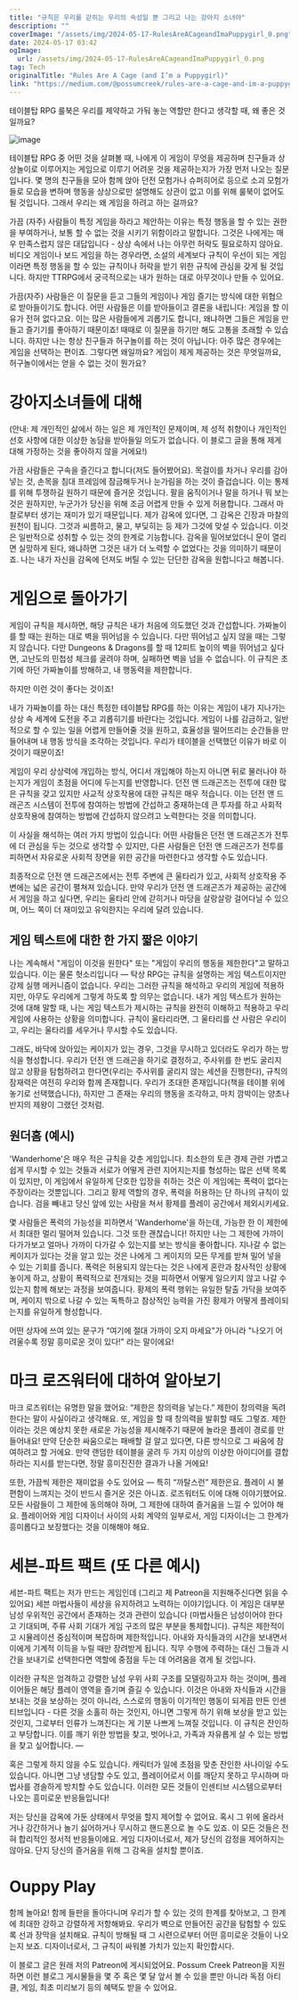 ```yaml
---
title: "규칙은 우리를 갇히는 우리의 속성일 뿐 그리고 나는 강아지 소녀야"
description: ""
coverImage: "/assets/img/2024-05-17-RulesAreACageandImaPuppygirl_0.png"
date: 2024-05-17 03:42
ogImage: 
  url: /assets/img/2024-05-17-RulesAreACageandImaPuppygirl_0.png
tag: Tech
originalTitle: "Rules Are A Cage (and I’m a Puppygirl)"
link: "https://medium.com/@possumcreek/rules-are-a-cage-and-im-a-puppygirl-69e8d569b2b6"
---
```



테이블탑 RPG 룰북은 우리를 제약하고 가둬 놓는 역할만 한다고 생각할 때, 왜 좋은 것일까요?

![image](/assets/img/2024-05-17-RulesAreACageandImaPuppygirl_0.png)

테이블탑 RPG 중 어떤 것을 살펴볼 때, 나에게 이 게임이 무엇을 제공하며 친구들과 상상놀이로 이루어지는 게임으로 이루기 어려운 것을 제공하는지가 가장 먼저 나오는 질문입니다. 몇 명의 친구들을 모아 함께 앉아 던전 모험가나 슈퍼히어로 등으로 소괴 모험가들로 모습을 변하며 행동을 상상으로만 설명해도 상관이 없고 이를 위해 룰북이 없어도 될 것입니다. 그래서 우리는 왜 게임을 하려고 하는 걸까요?

가끔 (자주) 사람들이 특정 게임을 하라고 제안하는 이유는 특정 행동을 할 수 있는 권한을 부여하거나, 보통 할 수 없는 것을 시키기 위함이라고 말합니다. 그것은 나에게는 매우 만족스럽지 않은 대답입니다 - 상상 속에서 나는 아무런 허락도 필요로하지 않아요. 비디오 게임이나 보드 게임을 하는 경우라면, 소설의 세계보다 규칙이 우선이 되는 게임이라면 특정 행동을 할 수 있는 규칙이나 허락을 받기 위한 규칙에 관심을 갖게 될 것입니다. 하지만 TTRPG에서 궁극적으로는 내가 원하는 대로 아무것이나 만들 수 있어요.

<div class="content-ad"></div>

가끔(자주) 사람들은 이 질문을 듣고 그들의 게임이나 게임 즐기는 방식에 대한 위협으로 받아들이기도 합니다. 어떤 사람들은 이를 받아들이고 결론을 내립니다: 게임을 할 이유가 전혀 없다고요. 이는 많은 사람들에게 괴롭기도 합니다, 왜냐하면 그들은 게임을 만들고 즐기기를 좋아하기 때문이죠! 때때로 이 질문을 하기만 해도 고통을 초래할 수 있습니다. 하지만 나는 항상 친구들과 허구놀이를 하는 것이 아닙니다: 아주 많은 경우에는 게임을 선택하는 편이죠. 그렇다면 왜일까요? 게임이 제게 제공하는 것은 무엇일까요, 허구놀이에서는 얻을 수 없는 것이 뭔가요?

# 강아지소녀들에 대해

(안내: 제 개인적인 삶에서 하는 일은 제 개인적인 문제이며, 제 성적 취향이나 개인적인 선호 사항에 대한 이상한 농담을 받아들일 의도가 없습니다. 이 블로그 글을 통해 제게 대해 가정하는 것을 좋아하지 않을 거에요!)

가끔 사람들은 구속을 즐긴다고 합니다(저도 들어봤어요). 목걸이를 차거나 우리를 감아넣는 것, 손목을 침대 프레임에 잠금해두거나 눈가림을 하는 것이 즐겁습니다. 이는 통제를 위해 투쟁하길 원하기 때문에 즐거운 것입니다. 팔을 움직이거나 말을 하거나 뭐 보는 것은 원하지만, 누군가가 당신을 위해 조금 어렵게 만들 수 있게 허용합니다. 그래서 마찰로부터 생기는 재미가 있기 때문입니다. 제가 감옥에 있다면, 그 감옥은 긴장과 마찰의 원천이 됩니다. 그것과 씨름하고, 물고, 부딪히는 등 제가 그것에 맞설 수 있습니다. 이것은 일반적으로 성취할 수 있는 것의 한계로 기능합니다. 감옥을 밀어보았더니 문이 열리면 실망하게 된다, 왜냐하면 그것은 내가 더 노력할 수 없었다는 것을 의미하기 때문이죠. 나는 내가 자신을 감옥에 던져도 버틸 수 있는 단단한 감옥을 원합니다고 해봅니다.

<div class="content-ad"></div>

# 게임으로 돌아가기

게임이 규칙을 제시하면, 해당 규칙은 내가 처음에 의도했던 것과 간섭합니다. 가짜놀이를 할 때는 원하는 대로 벽을 뛰어넘을 수 있습니다. 다만 뛰어넘고 싶지 않을 때는 그렇지 않습니다. 다만 Dungeons & Dragons를 할 때 12피트 높이의 벽을 뛰어넘고 싶다면, 고난도의 민첩성 체크를 굴려야 하며, 실패하면 벽을 넘을 수 없습니다. 이 규칙은 초기에 하던 가짜놀이를 방해하고, 내 행동력을 제한합니다.

하지만 이런 것이 좋다는 것이죠!

내가 가짜놀이를 하는 대신 특정한 테이블탑 RPG를 하는 이유는 게임이 내가 지나가는 상상 속 세계에 도전을 주고 괴롭히기를 바란다는 것입니다. 게임이 나를 감금하고, 일반적으로 할 수 있는 일을 어렵게 만들어줄 것을 원하고, 효율성을 떨어뜨리는 순간들을 만들어내며 내 행동 방식을 조각하는 것입니다. 우리가 테이블을 선택했던 이유가 바로 이것이기 때문이죠!

<div class="content-ad"></div>

게임이 우리 상상력에 개입하는 방식, 어디서 개입해야 하는지 아니면 뒤로 물러나야 하는지가 게임이 초점을 어디에 두는지를 반영합니다. 던전 앤 드래곤즈는 전투에 대한 많은 규칙을 갖고 있지만 사교적 상호작용에 대한 규칙은 매우 적습니다. 이는 던전 앤 드래곤즈 시스템이 전투에 참여하는 방법에 간섭하고 중재하는데 큰 투자를 하고 사회적 상호작용에 참여하는 방법에 간섭하지 않으려고 노력한다는 것을 의미합니다. 

이 사실을 해석하는 여러 가지 방법이 있습니다: 어떤 사람들은 던전 앤 드래곤즈가 전투에 더 관심을 두는 것으로 생각할 수 있지만, 다른 사람들은 던전 앤 드래곤즈가 전투를 피하면서 자유로운 사회적 장면을 위한 공간을 마련한다고 생각할 수도 있습니다.

최종적으로 던전 앤 드래곤즈에서는 전투 주변에 큰 울타리가 있고, 사회적 상호작용 주변에는 넓은 공간이 펼쳐져 있습니다. 만약 우리가 던전 앤 드래곤즈가 제공하는 공간에서 게임을 하고 싶다면, 우리는 울타리 안에 갇히거나 마당을 살랑살랑 걸어다닐 수 있으며, 어느 쪽이 더 재미있고 유익한지는 우리에 달려 있습니다.

## 게임 텍스트에 대한 한 가지 짧은 이야기

나는 계속해서 "게임이 이것을 원한다" 또는 "게임이 우리의 행동을 제한한다"고 말하고 있습니다. 이는 물론 헛소리입니다 — 탁상 RPG는 규칙을 설명하는 게임 텍스트이지만 강제 실행 메커니즘이 없습니다. 우리는 그러한 규칙을 해석하고 우리의 게임에 적용하지만, 아무도 우리에게 그렇게 하도록 할 의무는 없습니다. 내가 게임 텍스트가 원하는 것에 대해 말할 때, 나는 게임 텍스트가 제시하는 규칙을 완전히 이해하고 적용하고 우리 게임에 사용하는 상황을 의미합니다. 규칙이 울타리라면, 그 울타리를 산 사람은 우리이고, 우리는 울타리를 세우거나 무시할 수도 있습니다.

<div class="content-ad"></div>

그래도, 바닥에 앉아있는 케이지가 있는 경우, 그것을 무시하고 있더라도 우리가 하는 방식을 형성합니다. 우리가 던전 앤 드래곤을 하기로 결정하고, 주사위를 한 번도 굴리지 않고 상황을 탐험하려고 한다면(우리는 주사위를 굴리지 않는 세션을 진행한다), 규칙의 잠재력은 여전히 우리와 함께 존재합니다. 우리가 초대한 존재입니다(책을 테이블 위에 놓기로 선택했습니다), 하지만 그 존재는 우리의 행동을 조각하고, 마치 깜박이는 양초나 반지의 제왕이 그랬던 것처럼.

## 원더홈 (예시)

'Wanderhome'은 매우 적은 규칙을 갖춘 게임입니다. 최소한의 토큰 경제 관련 가볍고 쉽게 무시할 수 있는 것들과 서로가 어떻게 관련 지어지는지를 형성하는 많은 선택 목록이 있지만, 이 게임에서 유일하게 단호한 입장을 취하는 것은 이 게임에는 폭력이 없다는 주장이라는 것뿐입니다. 그리고 황제 역할의 경우, 폭력을 허용하는 단 하나의 규칙이 있습니다. 검을 빼내고 당신 앞에 있는 사람을 쳐서 황제를 플레이 공간에서 제외시키세요.

몇 사람들은 폭력의 가능성을 피하면서 'Wanderhome'을 하는데, 가능한 한 이 제한에서 최대한 멀리 떨어져 있습니다. 그것 또한 괜찮습니다! 하지만 나는 그 제한에 가까이 다가가보고 얼마나 가까이 다가갈 수 있는지를 보는 방식을 좋아합니다. 지나갈 수 없는 케이지가 있다는 것을 알고 있는 것은 나에게 그 케이지의 모든 무게를 받쳐 밀어 넣을 수 있는 기회를 줍니다. 폭력은 허용되지 않는다는 것은 나에게 혼란과 참사적인 상황에 놓이게 하고, 상황이 폭력적으로 전개되는 것을 피하면서 어떻게 일으키지 않고 나갈 수 있는지 함께 해보는 과정을 보여줍니다. 황제의 폭력 행위는 유일한 탈출 가닥을 보여주며, 케이지 밖으로 나갈 수 있는 독특하고 참상적인 능력을 가진 황제가 어떻게 플레이되는지를 유일하게 형성합니다.

<div class="content-ad"></div>

어떤 상자에 쓰여 있는 문구가 “여기에 절대 가까이 오지 마세요"가 아니라 "나오기 어려울수록 정말 흥미로운 것이 있다!" 라는 말이에요!

# 마크 로즈워터에 대하여 알아보기

마크 로즈워터는 유명한 말을 했어요: “제한은 창의력을 낳는다.” 제한이 창의력을 독려한다는 말이 사실이라고 생각해요. 또, 게임을 할 때 창의력을 발휘할 때도 그렇죠. 제한이라는 것은 예상치 못한 새로운 가능성을 제시해주기 때문에 놀라운 플레이 경로를 만들어내요! 만약 단순한 싸움으로는 패배할 걸 알고 있다면, 다른 방식으로 그 싸움에 참여하려고 할 거에요. 만약 랜덤한 테이블을 굴려 두 가지 이상의 이상한 아이디어를 결합하라는 지시를 받는다면, 정말 흥미진진한 결과가 나올 거에요!

또한, 가끔씩 제한은 재미없을 수도 있어요 — 특히 “까탈스런” 제한은요. 플레이 시 불편함이 느껴지는 것이 반드시 즐거운 것은 아니죠. 로즈워터도 이에 대해 이야기했어요. 모든 사람들이 그 제한에 동의해야 하며, 그 제한에 대하여 즐거움을 느낄 수 있어야 해요. 플레이어와 게임 디자이너 사이의 사회 계약의 일부로서, 게임 디자이너는 그 한계가 흥미롭다고 보장했다는 것을 이해해야 해요.

<div class="content-ad"></div>

# 세븐-파트 팩트 (또 다른 예시)

세븐-파트 팩트는 저가 만드는 게임인데 (그리고 제 Patreon을 지원해주신다면 읽을 수 있어요) 세븐 마법사들이 세상을 유지하려고 노력하는 이야기입니다. 이 게임은 대부분 남성 우위적인 공간에서 존재하는 것과 관련이 있습니다 (마법사들은 남성이어야 한다고 기대되며, 주류 사회 기대가 게임 구조의 많은 부분을 통제합니다). 규칙은 제한적이고 시뮬레이션 중심적이며 복잡하며 제한적입니다. 아내와 자식들과의 시간을 보내면서 이에게 기계적 이득을 누릴 때만 장려받게 됩니다. 직무 수행에 주력하는 대신 그들과 시간을 보내기로 선택한다면 역할에 중점을 두는 데 어려움을 겪게 될 것입니다.

이러한 규칙은 엄격하고 강렬한 남성 우위 사회 구조를 모델링하고자 하는 것이며, 플레이어들은 해당 플레이 영역을 즐기며 즐길 수 있습니다. 이것은 아내와 자식들과 시간을 보내는 것을 보상하는 것이 아니라, 스스로의 행동이 이기적인 행동이 되게끔 만든 인센티브입니다 - 다른 것을 소홀히 하는 것인지, 아니면 그렇게 하기 위해 보상을 받고 있는 것인지, 그로부터 인류가 느껴진다는 게 기분 나쁘게 느껴질 것입니다. 이 규칙은 잔인하고 부당합니다. 이를 깨기 위한 방법을 찾고, 벗어나고, 가족과 자유롭게 살 수 있는 방법을 찾고 싶어합니다. — 

혹은 그렇게 하지 않을 수도 있습니다. 캐릭터가 일에 초점을 맞춘 잔인한 사나이일 수도 있습니다. 아니면 그냥 냉담할 수도 있고, 플레이어로서 이를 깨닫지 못하고 무시하며 마법사를 경솔하게 방치할 수도 있습니다. 이러한 모든 것들이 인센티브 시스템으로부터 나오는 흥미로운 반응들입니다!

<div class="content-ad"></div>

저는 당신을 감옥에 가둔 상태에서 무엇을 할지 제어할 수 없어요. 혹시 그 위에 올라서거나 강간하거나 놀기 싫어하거나 무시하고 핸드폰으로 놀 수도 있죠. 이 모든 것들은 전혀 합리적인 정서적 반응들이에요. 게임 디자이너로서, 제가 당신의 감정을 제어하지는 않아요. 단지 당신의 즐거움을 위해 그 감옥을 설치할 뿐이죠.

# Ouppy Play

함께 놀아요! 함께 들판을 돌아다니며 우리가 할 수 있는 것의 한계를 찾아보고, 그 한계에 최대한 강하고 강렬하게 저항해봐요. 우리가 벽으로 만들어진 공간을 탐험할 수 있도록 선과 장막을 설치해요. 규칙이 방해될 때 그 시련으로부터 어떤 흥미로운 것들이 나오는지 보죠. 디자이너로서, 그 규칙이 싸워볼 가치가 있는지 확인합시다.

이 블로그 글은 원래 저의 Patreon에 게시되었어요. Possum Creek Patreon을 지원하면 이런 블로그 게시물들을 몇 주 혹은 몇 달 앞서 볼 수 있을 뿐만 아니라 독점 아티클, 게임, 최초 미리보기 등의 혜택도 받을 수 있어요.